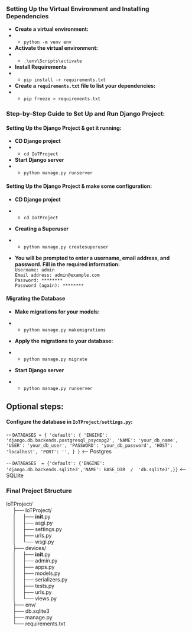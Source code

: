 ### Setting Up the Virtual Environment and Installing Dependencies

 - **Create a virtual environment:**
 - -   `python -m venv env`
 - **Activate the virtual environment:**
 - -  `.\env\Scripts\activate`
 -  **Install Requirements**
 - - `pip install -r requirements.txt`
- **Create a `requirements.txt` file to list your dependencies:**
- - `pip freeze > requirements.txt`

### Step-by-Step Guide to Set Up and Run Django Project:

#### Setting Up the Django Project & get it running:

 - **CD Django project**
 - - `cd IoTProject`
 -  **Start Django server**
 - - `python manage.py runserver`

#### Setting Up the Django Project & make some configuration:

 - **CD Django project**
 - - `cd IoTProject`

 - **Creating a Superuser**
 - - `python manage.py createsuperuser`
- **You will be prompted to enter a username, email address, and password. Fill in the required information:** <br/>
 `Username: admin`<br/>
`Email address: admin@example.com`<br/>
`Password: ********`<br/>
`Password (again): ********`<br/>

#### Migrating the Database
- **Make migrations for your models:** 
- - `python manage.py makemigrations`

- **Apply the migrations to your database:**
- - `python manage.py migrate`
-  **Start Django server**
- - `python manage.py runserver`

## Optional steps:

#### **Configure the database** in `IoTProject/settings.py`:
 
 -- `DATABASES = { 'default': { 'ENGINE': 'django.db.backends.postgresql_psycopg2', 'NAME': 'your_db_name', 'USER': 'your_db_user', 'PASSWORD': 'your_db_password', 'HOST': 'localhost', 'PORT': '', } }` <-- Postgres

-- `DATABASES  = {'default': {'ENGINE': 'django.db.backends.sqlite3','NAME': BASE_DIR  /  'db.sqlite3',}}` <-- SQLlite


### Final Project Structure

IoTProject/<br/>
&ensp;&ensp;    ├── IoTProject/<br/>
&ensp;&ensp;    │&ensp;&ensp;   ├── __init__.py<br/>
&ensp;&ensp;    │&ensp;&ensp;   ├── asgi.py<br/>
&ensp;&ensp;    │&ensp;&ensp;   ├── settings.py<br/>
&ensp;&ensp;    │&ensp;&ensp;   ├── urls.py<br/>
&ensp;&ensp;    │&ensp;&ensp;   └── wsgi.py<br/>
&ensp;&ensp;    ├── devices/<br/>
&ensp;&ensp;    │&ensp;&ensp;   ├── __init__.py<br/>
&ensp;&ensp;    │&ensp;&ensp;   ├── admin.py<br/>
&ensp;&ensp;    │&ensp;&ensp;   ├── apps.py<br/>
&ensp;&ensp;    │&ensp;&ensp;   ├── models.py<br/>
&ensp;&ensp;    │&ensp;&ensp;   ├── serializers.py<br/>
&ensp;&ensp;    │&ensp;&ensp;   ├── tests.py<br/>
&ensp;&ensp;    │&ensp;&ensp;   ├── urls.py<br/>
&ensp;&ensp;    │&ensp;&ensp;   └── views.py<br/>
&ensp;&ensp;    ├── env/<br/>
&ensp;&ensp;    ├── db.sqlite3<br/>
&ensp;&ensp;    ├── manage.py<br/>
&ensp;&ensp;    └── requirements.txt<br/>
